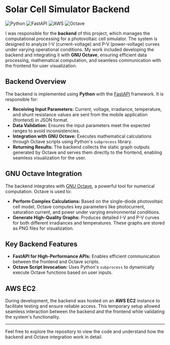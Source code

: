# Solar Cell Simulator Backend
![Python](https://img.shields.io/badge/python-3670A0?style=for-the-badge&logo=python&logoColor=ffdd54) ![FastAPI](https://img.shields.io/badge/FastAPI-005571?style=for-the-badge&logo=fastapi) ![AWS](https://img.shields.io/badge/AWS-%23FF9900.svg?style=for-the-badge&logo=amazon-aws&logoColor=white) ![Octave](https://img.shields.io/badge/OCTAVE-darkblue?style=for-the-badge&logo=octave&logoColor=fcd683)


I was responsible for the **backend** of this project, which manages the computational processing for a photovoltaic cell simulator. The system is designed to analyze I-V (current-voltage) and P-V (power-voltage) curves under varying operational conditions. My work included developing the backend and integrating it with **GNU Octave**, ensuring efficient data processing, mathematical computation, and seamless communication with the frontend for user visualization.


## Backend Overview

The backend is implemented using **Python** with the [FastAPI](https://fastapi.tiangolo.com/) framework. It is responsible for:

- **Receiving Input Parameters:** Current, voltage, irradiance, temperature, and shunt resistance values are sent from the mobile application (frontend) in JSON format.
- **Data Validation:** Ensures the input parameters meet the expected ranges to avoid inconsistencies.
- **Integration with GNU Octave:** Executes mathematical calculations through Octave scripts using Python's `subprocess` library.
- **Returning Results:** The backend collects the static graph outputs generated by Octave and serves them directly to the frontend, enabling seamless visualization for the user.

## GNU Octave Integration

The backend integrates with [GNU Octave](https://www.gnu.org/software/octave/), a powerful tool for numerical computation. Octave is used to:

- **Perform Complex Calculations:** Based on the single-diode photovoltaic cell model, Octave computes key parameters like photocurrent, saturation current, and power under varying environmental conditions.
- **Generate High-Quality Graphs:** Produces detailed I-V and P-V curves for both different irradiances and temperatures. These graphs are stored as PNG files for visualization.

## Key Backend Features

- **FastAPI for High-Performance APIs:** Enables efficient communication between the frontend and Octave scripts.
- **Octave Script Invocation:** Uses Python's `subprocess` to dynamically execute Octave functions based on user inputs.

## AWS EC2

During development, the backend was hosted on an **AWS EC2** instance to facilitate testing and ensure reliable access. This temporary setup allowed seamless interaction between the backend and the frontend while validating the system's functionality.

---
Feel free to explore the repository to view the code and understand how the backend and Octave integration work in detail.
